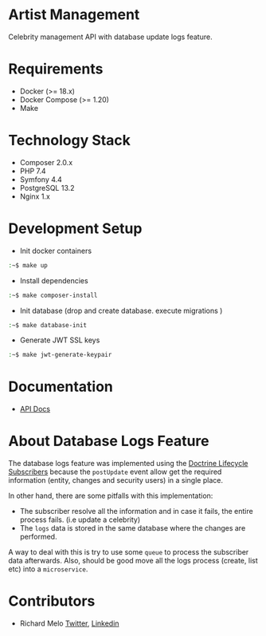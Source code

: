 Artist Management
=================
Celebrity management API with database update logs feature.

Requirements
============
- Docker (>= 18.x)
- Docker Compose (>= 1.20)
- Make

Technology Stack
================
- Composer 2.0.x
- PHP 7.4
- Symfony 4.4
- PostgreSQL 13.2
- Nginx 1.x

Development Setup
=================
- Init docker containers
```sh
:~$ make up
```
- Install dependencies
```sh
:~$ make composer-install
```
- Init database (drop and create database. execute migrations )
```sh
:~$ make database-init
```
- Generate JWT SSL keys
```sh
:~$ make jwt-generate-keypair
```

Documentation
=============
- [API Docs](https://documenter.getpostman.com/view/5093068/TzRShTC2)

About Database Logs Feature
===========================
The database logs feature was implemented using the [Doctrine Lifecycle Subscribers](https://symfony.com/doc/current/doctrine/events.html#doctrine-lifecycle-subscribers) because the `postUpdate` event allow get the required information (entity, changes and security users) in a single place.

In other hand, there are some pitfalls with this implementation:
- The subscriber resolve all the information and in case it fails, the entire process fails. (i.e update a celebrity)
- The `logs` data is stored in the same database where the changes are performed.

A way to deal with this is try to use some `queue` to process the subscriber data afterwards. Also, should be good move all the logs process (create, list etc) into a `microservice`.

Contributors
============
- Richard Melo [Twitter](https://twitter.com/allucardster), [Linkedin](https://www.linkedin.com/in/richardmelo)